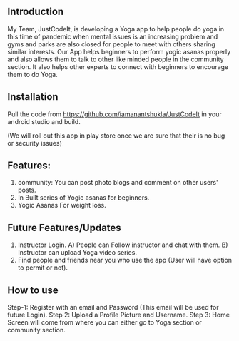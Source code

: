 Introduction
-----------
My Team, JustCodeIt, is developing a Yoga app to help people do yoga in this time of pandemic when mental issues is an increasing problem and gyms and parks are also closed for people to meet with others sharing similar interests.
Our App helps beginners to perform yogic asanas properly and also allows them to talk to other like minded people in the community section. It also helps other experts to connect with beginners to encourage them to do Yoga.


Installation
-----------
Pull the code from https://github.com/iamanantshukla/JustCodeIt in your android studio and build.

(We will roll out this app in play store once we are sure that their is no bug or security issues)


Features:
----------
1. community: You can post photo blogs and comment on other users' posts.
2. In Built series of Yogic asanas for beginners.
3. Yogic Asanas For weight loss.


Future Features/Updates
----------
1. Instructor Login.
      A) People can Follow instructor and chat with them.
      B) Instructor can upload Yoga video series.
2. Find people and friends near you who use the app (User will have option to permit or not).


How to use
-----------

Step-1: Register with an email and Password (This email will be used for future Login).
Step 2: Upload a Profile Picture and Username.
Step 3: Home Screen will come from where you can either go to Yoga section or community section.
